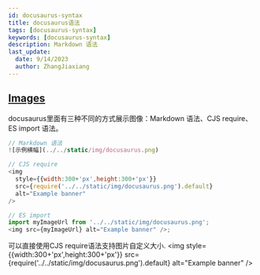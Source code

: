 ```yaml
---
id: docusaurus-syntax
title: docusaurus语法
tags: [docusaurus-syntax]
keywords: [docusaurus-syntax]
description: Markdown 语法
last_update:
  date: 9/14/2023
  author: ZhangJiaxiang
---
```


## [Images](https://docusaurus.io/zh-CN/docs/markdown-features/assets#images)
docusaurus里面有三种不同的方式展示图像：Markdown 语法、CJS require、ES import 语法。
```javascript
// Markdown 语法
![示例横幅](../../static/img/docusaurus.png)

// CJS require
<img
  style={{width:300+'px',height:300+'px'}}
  src={require('../../static/img/docusaurus.png').default}
  alt="Example banner"
/> 

// ES import
import myImageUrl from '../../static/img/docusaurus.png';
<img src={myImageUrl} alt="Example banner" />;
```
可以直接使用CJS require语法支持图片自定义大小.
<img
  style={{width:300+'px',height:300+'px'}}
  src={require('../../static/img/docusaurus.png').default}
  alt="Example banner"
/> 
